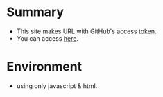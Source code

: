 # Summary
* This site makes URL with GitHub's access token.
* You can access [here](https://yutohonoki0708.github.io/github-token-url-fusion-site/).

# Environment
* using only javascript & html.
